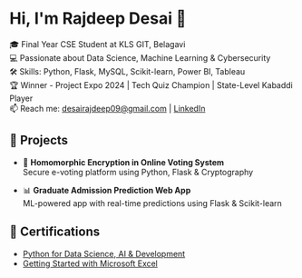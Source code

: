 # Hi, I'm Rajdeep Desai 👋

🎓 Final Year CSE Student at KLS GIT, Belagavi  
💻 Passionate about Data Science, Machine Learning & Cybersecurity  
🛠️ Skills: Python, Flask, MySQL, Scikit-learn, Power BI, Tableau  
🏆 Winner - Project Expo 2024 | Tech Quiz Champion | State-Level Kabaddi Player  
📫 Reach me: desairajdeep09@gmail.com | [LinkedIn](https://www.linkedin.com/in/rajdeep-desai-625616262/)

## 🔧 Projects
- 🔐 **Homomorphic Encryption in Online Voting System**  
  Secure e-voting platform using Python, Flask & Cryptography

- 📊 **Graduate Admission Prediction Web App**  
  ML-powered app with real-time predictions using Flask & Scikit-learn

## 📜 Certifications
- [Python for Data Science, AI & Development](https://www.coursera.org/account/accomplishments/verify/FIZU2ARQJDDL)
- [Getting Started with Microsoft Excel](https://coursera.org/share/b1e7530de4e5cc4f2bb84940d5b8214a)

